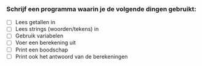 ### Schrijf een programma waarin je de volgende dingen gebruikt:

- [ ] Lees getallen in
- [ ] Lees strings (woorden/tekens) in
- [ ] Gebruik variabelen
- [ ] Voer een berekening uit
- [ ] Print een boodschap
- [ ] Print ook het antwoord van de berekeningen
